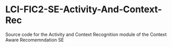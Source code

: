 # LCI-FIC2-SE-Activity-And-Context-Rec
Source code for the Activity and Context Recognition module of the Context Aware Recomemndation SE
